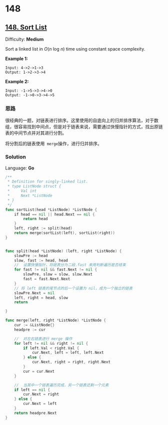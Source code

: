 # 148
## [148\. Sort List](https://leetcode.com/problems/sort-list/)

Difficulty: **Medium**


Sort a linked list in _O_(_n_ log _n_) time using constant space complexity.

**Example 1:**

```
Input: 4->2->1->3
Output: 1->2->3->4
```

**Example 2:**

```
Input: -1->5->3->4->0
Output: -1->0->3->4->5

```

### 思路
很经典的一题，对链表进行排序。这里使用的自底向上的归并排序算法，对于数组，很容易找到中间点，但是对于链表来说，需要通过快慢指针的方式，找出原链表的中间节点并对其进行分割。

将分割后的链表使用` merge`操作，进行归并排序。
### Solution

Language: **Go**

```go
/**
 * Definition for singly-linked list.
 * type ListNode struct {
 *     Val int
 *     Next *ListNode
 * }
 */
func sortList(head *ListNode) *ListNode {
    if head == nil || head.Next == nil {
		return head
	}
	left, right := split(head)
	return merge(sortList(left), sortList(right))
}


func split(head *ListNode) (left, right *ListNode) {
	slowPre := head
	slow, fast := head, head
	//  设置快慢指针，将链表分为二段.fast 来用判断遍历是否结束
	for fast != nil && fast.Next != nil {
		slowPre, slow = slow, slow.Next
		fast = fast.Next.Next
	}
	// 将 left 链表的尾节点的后一个设置为 nil，成为一个独立的链表
	slowPre.Next = nil
	left, right = head, slow
	return

}

func merge(left, right *ListNode) *ListNode {
	cur := &ListNode{}
	headpre := cur

	//  对左右链表进行 merge 操作
	for left != nil && right != nil {
		if left.Val < right.Val {
			cur.Next, left = left, left.Next
		} else {
			cur.Next, right = right, right.Next
		}
		cur = cur.Next
	}

	//  当其中一个链表遍历完成，另一个链表还剩一个元素
	if left == nil {
		cur.Next = right
	} else {
		cur.Next = left
	}
	return headpre.Next
}

```